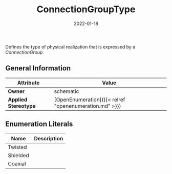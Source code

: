 ﻿---
title: ConnectionGroupType
toc: false
type: specs
date: "2022-01-18"
draft: false
specification: VEC
version: 1.2.2
documentType: "Recommendation"
elementType: Class
classes:
  - ConnectionGroupType
menu_name: vec-1.2.2
---
<p> Defines the type of physical realization that is expressed by a <i>ConnectionGroup.</i>      </p>

## General Information

| Attribute               | Value |
|-------------------------|-------|
| **Owner**               | schematic |
| **Applied Stereotype**  | [OpenEnumeration]({{< relref "openenumeration.md" >}})<br/>  |

## Enumeration Literals
| Name          | **Description** |
|---------------|-----------------|
| Twisted |  |
| Shielded |  |
| Coaxial |  |
